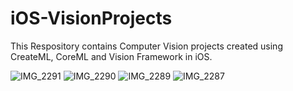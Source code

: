# iOS-VisionProjects
This Respository contains Computer Vision projects created using CreateML, CoreML and Vision Framework in iOS.


![IMG_2291](https://user-images.githubusercontent.com/41720688/168779139-f79fa2b2-e646-415e-98c9-b6f78467772c.PNG)
![IMG_2290](https://user-images.githubusercontent.com/41720688/168779174-a67d298b-173f-4c0d-9a99-dce2d112f4e5.PNG)
![IMG_2289](https://user-images.githubusercontent.com/41720688/168779199-4e0dbe55-6137-40d9-953e-ad3d3fe7818c.PNG)
![IMG_2287](https://user-images.githubusercontent.com/41720688/168779204-40bd34e4-3068-4e69-a57c-e87a8b88c6a1.PNG)
